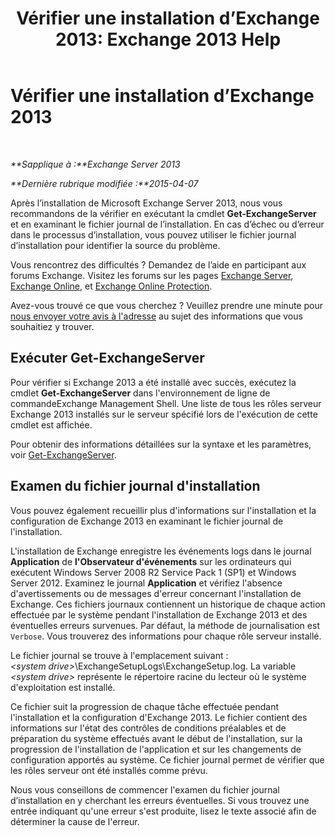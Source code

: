 ﻿---
title: 'Vérifier une installation d’Exchange 2013: Exchange 2013 Help'
TOCTitle: Vérifier une installation d’Exchange 2013
ms:assetid: fdd20a2a-c8c1-4d17-b813-3c05d88a4411
ms:mtpsurl: https://technet.microsoft.com/fr-fr/library/Bb125254(v=EXCHG.150)
ms:contentKeyID: 50479633
ms.date: 04/24/2018
mtps_version: v=EXCHG.150
ms.translationtype: HT
---

# Vérifier une installation d’Exchange 2013

 

_**Sapplique à :**Exchange Server 2013_

_**Dernière rubrique modifiée :**2015-04-07_

Après l’installation de Microsoft Exchange Server 2013, nous vous recommandons de la vérifier en exécutant la cmdlet **Get-ExchangeServer** et en examinant le fichier journal de l’installation. En cas d’échec ou d’erreur dans le processus d’installation, vous pouvez utiliser le fichier journal d’installation pour identifier la source du problème.

Vous rencontrez des difficultés ? Demandez de l’aide en participant aux forums Exchange. Visitez les forums sur les pages [Exchange Server](https://go.microsoft.com/fwlink/p/?linkid=60612), [Exchange Online](https://go.microsoft.com/fwlink/p/?linkid=267542), et [Exchange Online Protection](https://go.microsoft.com/fwlink/p/?linkid=285351).

Avez-vous trouvé ce que vous cherchez ? Veuillez prendre une minute pour [nous envoyer votre avis à l'adresse](mailto:exsetuphelpfeedback@microsoft.com?subject=exchange%202013%20setup%20help%20feedback) au sujet des informations que vous souhaitiez y trouver.

## Exécuter Get-ExchangeServer

Pour vérifier si Exchange 2013 a été installé avec succès, exécutez la cmdlet **Get-ExchangeServer** dans l'environnement de ligne de commandeExchange Management Shell. Une liste de tous les rôles serveur Exchange 2013 installés sur le serveur spécifié lors de l'exécution de cette cmdlet est affichée.

Pour obtenir des informations détaillées sur la syntaxe et les paramètres, voir [Get-ExchangeServer](https://technet.microsoft.com/fr-fr/library/bb123873\(v=exchg.150\)).

## Examen du fichier journal d'installation

Vous pouvez également recueillir plus d'informations sur l'installation et la configuration de Exchange 2013 en examinant le fichier journal de l'installation.

L'installation de Exchange enregistre les événements logs dans le journal **Application** de **l'Observateur d'événements** sur les ordinateurs qui exécutent Windows Server 2008 R2 Service Pack 1 (SP1) et Windows Server 2012. Examinez le journal **Application** et vérifiez l'absence d'avertissements ou de messages d'erreur concernant l'installation de Exchange. Ces fichiers journaux contiennent un historique de chaque action effectuée par le système pendant l'installation de Exchange 2013 et des éventuelles erreurs survenues. Par défaut, la méthode de journalisation est `Verbose`. Vous trouverez des informations pour chaque rôle serveur installé.

Le fichier journal se trouve à l'emplacement suivant : *\<system drive\>*\\ExchangeSetupLogs\\ExchangeSetup.log. La variable *\<system drive\>* représente le répertoire racine du lecteur où le système d'exploitation est installé.

Ce fichier suit la progression de chaque tâche effectuée pendant l'installation et la configuration d'Exchange 2013. Le fichier contient des informations sur l'état des contrôles de conditions préalables et de préparation du système effectués avant le début de l'installation, sur la progression de l'installation de l'application et sur les changements de configuration apportés au système. Ce fichier journal permet de vérifier que les rôles serveur ont été installés comme prévu.

Nous vous conseillons de commencer l'examen du fichier journal d’installation en y cherchant les erreurs éventuelles. Si vous trouvez une entrée indiquant qu'une erreur s'est produite, lisez le texte associé afin de déterminer la cause de l'erreur.

